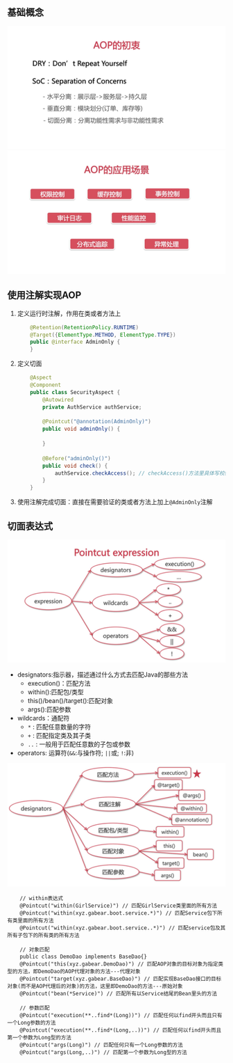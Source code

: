 ## 基础概念
![aop1](./pic/aop1.jpg)
![aop2](./pic/aop2.jpg)

## 使用注解实现AOP
1. 定义运行时注解，作用在类或者方法上
    ```java
        @Retention(RetentionPolicy.RUNTIME)
        @Target({ElementType.METHOD, ElementType.TYPE})
        public @interface AdminOnly {
        }
    ```
2. 定义切面
    ```java
        @Aspect
        @Component
        public class SecurityAspect {
            @Autowired
            private AuthService authService;
        
            @Pointcut("@annotation(AdminOnly)")
            public void adminOnly() {
        
            }
        
            @Before("adminOnly()")
            public void check() {
                authService.checkAccess(); // checkAccess()方法里具体写校验逻辑
            }
        }
    ```
3. 使用注解完成切面：直接在需要验证的类或者方法上加上`@AdminOnly`注解

## 切面表达式
![expression](./pic/expression.jpg)

- designators:指示器，描述通过什么方式去匹配Java的那些方法
    - execution()：匹配方法
    - within():匹配包/类型
    - this()/bean()/target():匹配对象
    - args():匹配参数  
- wildcards：通配符
    - `*` : 匹配任意数量的字符
    - `+` : 匹配指定类及其子类
    - `..` : 一般用于匹配任意数的子包或参数
- operators: 运算符(`&&`:与操作符; `||`或; `!`:非)

![designators](./pic/designators.jpg)

```text
    // within表达式
    @Pointcut("within(GirlService)") // 匹配GirlService类里面的所有方法
    @Pointcut("within(xyz.gabear.boot.service.*)") // 匹配Service包下所有类里面的所有方法
    @Pointcut("within(xyz.gabear.boot.service..*)") // 匹配service包及其所有子包下的所有类的所有方法

    // 对象匹配
    public class DemoDao implements BaseDao{}
    @Pointcut("this(xyz.gabear.DemoDao)") // 匹配AOP对象的目标对象为指定类型的方法，即DemoDao的AOP代理对象的方法---代理对象
    @Pointcut("target(xyz.gabear.BaseDao)") // 匹配实现BaseDao接口的目标对象(而不是AOP代理后的对象)的方法，这里即DemoDao的方法---原始对象
    @Pointcut("bean(*Service)") // 匹配所有以Service结尾的Bean里头的方法

    // 参数匹配
    @Pointcut("execution(**..find*(Long))") // 匹配任何以find开头而且只有一个Long参数的方法
    @Pointcut("execution(**..find*(Long,..))") // 匹配任何以find开头而且第一个参数为Long型的方法
    @Pointcut("args(Long)") // 匹配任何只有一个Long参数的方法
    @Pointcut("args(Long,..)") // 匹配第一个参数为Long型的方法
```




